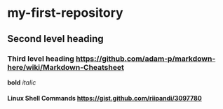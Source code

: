 # my-first-repository
## Second level heading
### Third level heading  https://github.com/adam-p/markdown-here/wiki/Markdown-Cheatsheet

**bold**  *italic*

#### Linux Shell Commands https://gist.github.com/riipandi/3097780


